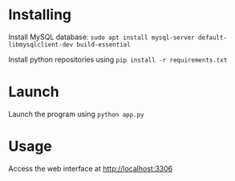 # Installing

Install MySQL database:
```sudo apt install mysql-server default-libmysqlclient-dev build-essential```


Install python repositories using
```pip install -r requirements.txt```


# Launch

Launch the program using
```python app.py```

# Usage

Access the web interface at [http://localhost:3306](http://localhost:3306)
